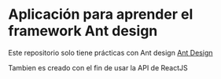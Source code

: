 # Aplicación para aprender el framework Ant design

Este repositorio solo tiene prácticas con Ant design [Ant Design](https://ant.design/components/overview/)

Tambien es creado con el fin de usar la API <Suspense> de ReactJS